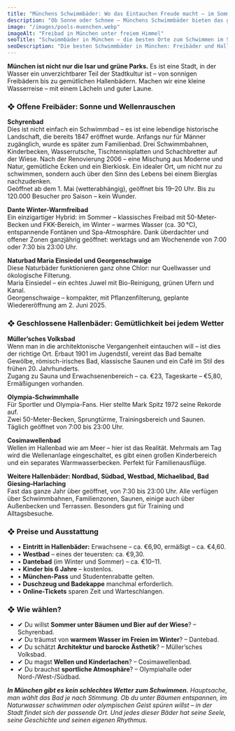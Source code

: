 ```yaml
---
title: "Münchens Schwimmbäder: Wo das Eintauchen Freude macht – im Sommer und im Winter"
description: "Ob Sonne oder Schnee – Münchens Schwimmbäder bieten das ganze Jahr über Badespaß. Wir zeigen die schönsten Freibäder und Hallenbäder, geben Tipps zu Preisen, Ausstattung und Atmosphäre."
image: "/images/pools-muenchen.webp"
imageAlt: "Freibad in München unter freiem Himmel"
seoTitle: "Schwimmbäder in München – die besten Orte zum Schwimmen im Sommer und Winter"
seoDescription: "Die besten Schwimmbäder in München: Freibäder und Hallenbäder, Preise, Atmosphäre, Empfehlungen und Besonderheiten. Ein Überblick für alle, die gerne schwimmen."
---
```


**München ist nicht nur die Isar und grüne Parks.** Es ist eine Stadt, in der Wasser ein unverzichtbarer Teil der Stadtkultur ist – von sonnigen Freibädern bis zu gemütlichen Hallenbädern. Machen wir eine kleine Wasserreise – mit einem Lächeln und guter Laune.

### ❖ Offene Freibäder: Sonne und Wellenrauschen

**Schyrenbad**  
Dies ist nicht einfach ein Schwimmbad – es ist eine lebendige historische Landschaft, die bereits 1847 eröffnet wurde. Anfangs nur für Männer zugänglich, wurde es später zum Familienbad. Drei Schwimmbahnen, Kinderbecken, Wasserrutsche, Tischtennisplatten und Schachbretter auf der Wiese. Nach der Renovierung 2006 – eine Mischung aus Moderne und Natur, gemütliche Ecken und ein Bierkiosk. Ein idealer Ort, um nicht nur zu schwimmen, sondern auch über den Sinn des Lebens bei einem Bierglas nachzudenken.  
Geöffnet ab dem 1. Mai (wetterabhängig), geöffnet bis 19–20 Uhr. Bis zu 120.000 Besucher pro Saison – kein Wunder.

**Dante Winter-Warmfreibad**  
Ein einzigartiger Hybrid: im Sommer – klassisches Freibad mit 50-Meter-Becken und FKK-Bereich, im Winter – warmes Wasser (ca. 30 °C), entspannende Fontänen und Spa-Atmosphäre. Dank überdachter und offener Zonen ganzjährig geöffnet: werktags und am Wochenende von 7:00 oder 7:30 bis 23:00 Uhr.

**Naturbad Maria Einsiedel und Georgenschwaige**  
Diese Naturbäder funktionieren ganz ohne Chlor: nur Quellwasser und ökologische Filterung.  
Maria Einsiedel – ein echtes Juwel mit Bio-Reinigung, grünen Ufern und Kanal.  
Georgenschwaige – kompakter, mit Pflanzenfilterung, geplante Wiedereröffnung am 2. Juni 2025.

### ❖ Geschlossene Hallenbäder: Gemütlichkeit bei jedem Wetter

**Müller’sches Volksbad**  
Wenn man in die architektonische Vergangenheit eintauchen will – ist dies der richtige Ort. Erbaut 1901 im Jugendstil, vereint das Bad bemalte Gewölbe, römisch-irisches Bad, klassische Saunen und ein Café im Stil des frühen 20. Jahrhunderts.  
Zugang zu Sauna und Erwachsenenbereich – ca. €23, Tageskarte – €5,80, Ermäßigungen vorhanden.

**Olympia-Schwimmhalle**  
Für Sportler und Olympia-Fans. Hier stellte Mark Spitz 1972 seine Rekorde auf.  
Zwei 50-Meter-Becken, Sprungtürme, Trainingsbereich und Saunen. Täglich geöffnet von 7:00 bis 23:00 Uhr.

**Cosimawellenbad**  
Wellen im Hallenbad wie am Meer – hier ist das Realität. Mehrmals am Tag wird die Wellenanlage eingeschaltet, es gibt einen großen Kinderbereich und ein separates Warmwasserbecken. Perfekt für Familienausflüge.

**Weitere Hallenbäder: Nordbad, Südbad, Westbad, Michaelibad, Bad Giesing–Harlaching**  
Fast das ganze Jahr über geöffnet, von 7:30 bis 23:00 Uhr. Alle verfügen über Schwimmbahnen, Familienzonen, Saunen, einige auch über Außenbecken und Terrassen. Besonders gut für Training und Alltagsbesuche.

### ❖ Preise und Ausstattung

- • **Eintritt in Hallenbäder:** Erwachsene – ca. €6,90, ermäßigt – ca. €4,60.  
- • **Westbad** – eines der teuersten: ca. €9,30.  
- • **Dantebad** (im Winter und Sommer) – ca. €10–11.  
- • **Kinder bis 6 Jahre** – kostenlos.  
- • **München-Pass** und Studentenrabatte gelten.  
- • **Duschzeug und Badekappe** manchmal erforderlich.  
- • **Online-Tickets** sparen Zeit und Warteschlangen.

### ❖ Wie wählen?

- ✔ Du willst **Sommer unter Bäumen und Bier auf der Wiese**? – Schyrenbad.  
- ✔ Du träumst von **warmem Wasser im Freien im Winter**? – Dantebad.  
- ✔ Du schätzt **Architektur und barocke Ästhetik**? – Müller’sches Volksbad.  
- ✔ Du magst **Wellen und Kinderlachen**? – Cosimawellenbad.  
- ✔ Du brauchst **sportliche Atmosphäre**? – Olympiahalle oder Nord-/West-/Südbad.

_**In München gibt es kein schlechtes Wetter zum Schwimmen.** Hauptsache, man wählt das Bad je nach Stimmung. Ob du unter Bäumen entspannen, im Naturwasser schwimmen oder olympischen Geist spüren willst – in der Stadt findet sich der passende Ort. Und jedes dieser Bäder hat seine Seele, seine Geschichte und seinen eigenen Rhythmus._

